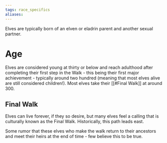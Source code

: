```yaml
---
tags: race_specifics
aliases:
---
```


Elves are typically born of an elven or eladrin parent and another sexual partner.

# Age
Elves are considered young at thirty or below and reach adulthood after completing their first step in the Walk - this being their first major achievement - typically around two hundred (meaning that most elves alive are still considered children!). Most elves take their [[#Final Walk]] at around 300.

## Final Walk
Elves can live forever, if they so desire, but many elves feel a calling that is culturally known as the Final Walk. Historically, this path leads east.

Some rumor that these elves who make the walk return to their ancestors and meet their heirs at the end of time - few believe this to be true.